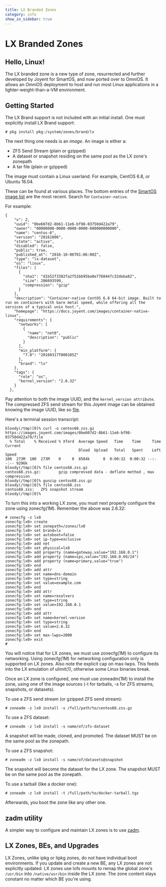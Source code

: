 ```yaml
---
title: LX Branded Zones
category: info
show_in_sidebar: true
---
```


# LX Branded Zones

## Hello, Linux!

The LX branded zone is a new type of zone, resurrected and further
developed by Joyent for SmartOS, and now ported over to OmniOS. It
allows an OmniOS deployment to host and run most Linux applications in a
lighter-weight-than-a-VM environment.

## Getting Started

The LX Brand support is not included with an initial install. One must
explicitly install LX Brand support:

```
# pkg install pkg:/system/zones/brand/lx
```

The next thing one needs is an *image*. An image is either a:

* ZFS Send Stream (plain or gzipped)
* A dataset or snapshot residing on the same pool as the LX zone's zonepath
* A tar file (plain or gzipped)

The image must contain a Linux userland. For example, CentOS 6.8, or
Ubuntu 16.04.

These can be found at various places. The bottom entries of the
[SmartOS image list](https://images.smartos.org/images) are the most recent.
Search for `Container-native`.

For example:

```
{
    "v": 2,
    "uuid": "0be607d2-8b61-11e6-bf98-03750d422a79",
    "owner": "00000000-0000-0000-0000-000000000000",
    "name": "centos-6",
    "version": "20161006",
    "state": "active",
    "disabled": false,
    "public": true,
    "published_at": "2016-10-06T01:06:00Z",
    "type": "lx-dataset",
    "os": "linux",
    "files": [
      {
        "sha1": "d1b52f3382fa2f51bb95ba0e7760447c32deba82",
        "size": 286693599,
        "compression": "gzip"
      }
    ],
    "description": "Container-native CentOS 6.8 64-bit image. Built to run on containers with bare metal speed, while offering all the services of a typical unix host.",
    "homepage": "https://docs.joyent.com/images/container-native-linux",
    "requirements": {
      "networks": [
        {
          "name": "net0",
          "description": "public"
        }
      ],
      "min_platform": {
        "7.0": "20160317T000105Z"
      },
      "brand": "lx"
    },
    "tags": {
      "role": "os",
      "kernel_version": "2.6.32"
    }
  },
```

Pay attention to both the image UUID, and the `kernel_version attribute`.
The compressed ZFS send stream for this Joyent image can be obtained knowing the image
UUID, like so [file](https://images.joyent.com/images/0be607d2-8b61-11e6-bf98-03750d422a79/file).

Here's a terminal session transcript:

```
bloody(/tmp)[0]% curl -o centos68.zss.gz https://images.joyent.com/images/0be607d2-8b61-11e6-bf98-03750d422a79/file
  % Total    % Received % Xferd  Average Speed   Time    Time     Time  Current
                                 Dload  Upload   Total   Spent    Left  Speed
100  273M  100  273M    0     0  8584k      0  0:00:32  0:00:32 --:--:-- 9296k
bloody(/tmp)[0]% file centos68.zss.gz
centos68.zss.gz:        gzip compressed data - deflate method , max compression
bloody(/tmp)[0]% gunzip centos68.zss.gz 
bloody(/tmp)[0]% file centos68.zss
centos68.zss:   ZFS snapshot stream
bloody(/tmp)[0]% 
```

To turn this into a working LX zone, you must next properly configure
the zone using zonecfg(1M). Remember the above was 2.6.32:

```
# zonecfg -z lx0
zonecfg:lx0> create
zonecfg:lx0> set zonepath=/zones/lx0
zonecfg:lx0> set brand=lx
zonecfg:lx0> set autoboot=false
zonecfg:lx0> set ip-type=exclusive
zonecfg:lx0> add net
zonecfg:lx0> set physical=lx0
zonecfg:lx0> add property (name=gateway,value="192.168.0.1")
zonecfg:lx0> add property (name=ips,value="192.168.0.69/24")
zonecfg:lx0> add property (name=primary,value="true")
zonecfg:lx0> end
zonecfg:lx0> add attr
zonecfg:lx0> set name=dns-domain
zonecfg:lx0> set type=string
zonecfg:lx0> set value=example.com
zonecfg:lx0> end
zonecfg:lx0> add attr
zonecfg:lx0> set name=resolvers
zonecfg:lx0> set type=string
zonecfg:lx0> set value=192.168.0.1
zonecfg:lx0> end
zonecfg:lx0> add attr
zonecfg:lx0> set name=kernel-version
zonecfg:lx0> set type=string
zonecfg:lx0> set value=2.6.32
zonecfg:lx0> end
zonecfg:lx0> set max-lwps=2000
zonecfg:lx0> exit
#
```

You will notice that for LX zones, we must use zonecfg(1M) to configure
its networking. Using zonecfg(1M) for networking configuration only is
supported on LX zones. Also note the explicit cap on max-lwps. This
feeds into the LX emulation of ulimit(1), otherwise some Linux binaries
break.

Once an LX zone is configured, one must use zoneadm(1M) to install the
zone, using one of the image sources (-t for tarballs, -s for ZFS
streams, snapshots, or datasets).

To use a ZFS send stream (or gzipped ZFS send stream):

```
# zoneadm -z lx0 install -s /full/path/to/centos68.zss.gz
```

To use a ZFS dataset:

```
# zoneadm -z lx0 install -s name/of/zfs-dataset
```

A snapshot will be made, cloned, and promoted. The dataset MUST be on
the same pool as the zonepath.

To use a ZFS snapshot:

```
# zoneadm -z lx0 install -s name/of/datasets@snapshot
```

The snapshot will become the dataset for the LX zone. The snapshot MUST
be on the same pool as the zonepath.

To use a tarball (like a docker one):

```
# zoneadm -z lx0 install -t /full/path/to/docker-tarball.tgz
```

Afterwards, you boot the zone like any other one.

## zadm utility

A simpler way to configure and maintain LX zones is to use
[zadm](https://omnios.org/setup/zadm).

## LX Zones, BEs, and Upgrades

LX Zones, unlike ipkg or lipkg zones, do not have individual boot
environments. If you update and create a new BE, any LX zones are not
explicitly updated. LX zones use lofs mounts to remap the global zone's
`/usr/bin` into `/native/usr/bin` inside the LX zone. The zone
content stays constant no matter which BE you're using.

